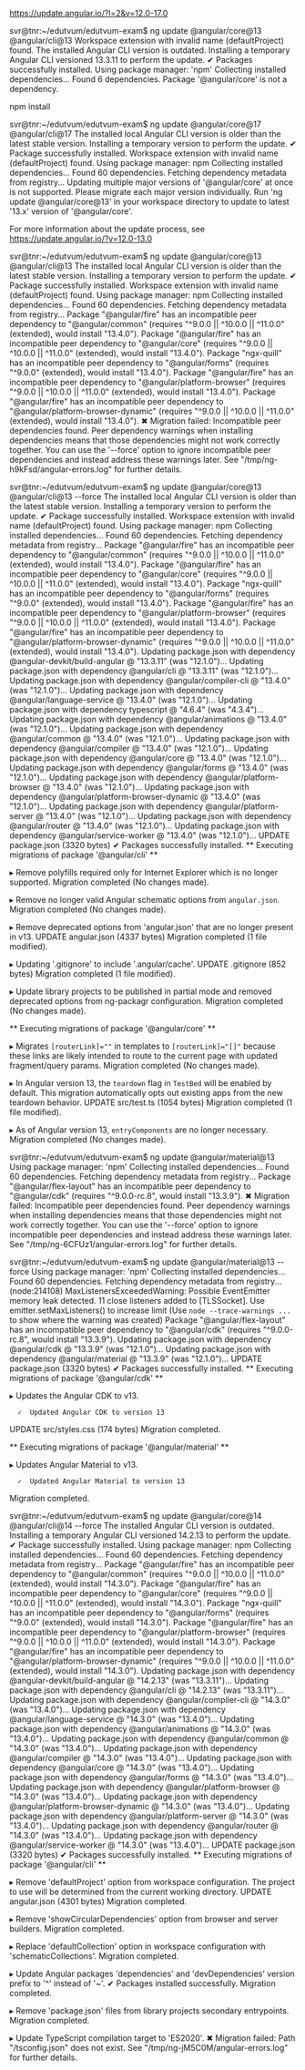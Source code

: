 https://update.angular.io/?l=2&v=12.0-17.0

svr@tnr:~/edutvum/edutvum-exam$ ng update @angular/core@13 @angular/cli@13
Workspace extension with invalid name (defaultProject) found.
The installed Angular CLI version is outdated.
Installing a temporary Angular CLI versioned 13.3.11 to perform the update.
✔ Packages successfully installed.
Using package manager: 'npm'
Collecting installed dependencies...
Found 6 dependencies.
Package '@angular/core' is not a dependency.

npm install

svr@tnr:~/edutvum/edutvum-exam$ ng update @angular/core@17 @angular/cli@17
The installed local Angular CLI version is older than the latest stable version.
Installing a temporary version to perform the update.
✔ Package successfully installed.
Workspace extension with invalid name (defaultProject) found.
Using package manager: npm
Collecting installed dependencies...
Found 60 dependencies.
Fetching dependency metadata from registry...
Updating multiple major versions of '@angular/core' at once is not supported. Please migrate each major version individually.
Run 'ng update @angular/core@13' in your workspace directory to update to latest '13.x' version of '@angular/core'.

For more information about the update process, see https://update.angular.io/?v=12.0-13.0


svr@tnr:~/edutvum/edutvum-exam$ ng update @angular/core@13 @angular/cli@13
The installed local Angular CLI version is older than the latest stable version.
Installing a temporary version to perform the update.
✔ Package successfully installed.
Workspace extension with invalid name (defaultProject) found.
Using package manager: npm
Collecting installed dependencies...
Found 60 dependencies.
Fetching dependency metadata from registry...
                  Package "@angular/fire" has an incompatible peer dependency to "@angular/common" (requires "^9.0.0 || ^10.0.0 || ^11.0.0" (extended), would install "13.4.0").
                  Package "@angular/fire" has an incompatible peer dependency to "@angular/core" (requires "^9.0.0 || ^10.0.0 || ^11.0.0" (extended), would install "13.4.0").
                  Package "ngx-quill" has an incompatible peer dependency to "@angular/forms" (requires "^9.0.0" (extended), would install "13.4.0").
                  Package "@angular/fire" has an incompatible peer dependency to "@angular/platform-browser" (requires "^9.0.0 || ^10.0.0 || ^11.0.0" (extended), would install "13.4.0").
                  Package "@angular/fire" has an incompatible peer dependency to "@angular/platform-browser-dynamic" (requires "^9.0.0 || ^10.0.0 || ^11.0.0" (extended), would install "13.4.0").
✖ Migration failed: Incompatible peer dependencies found.
Peer dependency warnings when installing dependencies means that those dependencies might not work correctly together.
You can use the '--force' option to ignore incompatible peer dependencies and instead address these warnings later.
  See "/tmp/ng-h9kFsd/angular-errors.log" for further details.

svr@tnr:~/edutvum/edutvum-exam$ ng update @angular/core@13 @angular/cli@13 --force
The installed local Angular CLI version is older than the latest stable version.
Installing a temporary version to perform the update.
✔ Package successfully installed.
Workspace extension with invalid name (defaultProject) found.
Using package manager: npm
Collecting installed dependencies...
Found 60 dependencies.
Fetching dependency metadata from registry...
                  Package "@angular/fire" has an incompatible peer dependency to "@angular/common" (requires "^9.0.0 || ^10.0.0 || ^11.0.0" (extended), would install "13.4.0").
                  Package "@angular/fire" has an incompatible peer dependency to "@angular/core" (requires "^9.0.0 || ^10.0.0 || ^11.0.0" (extended), would install "13.4.0").
                  Package "ngx-quill" has an incompatible peer dependency to "@angular/forms" (requires "^9.0.0" (extended), would install "13.4.0").
                  Package "@angular/fire" has an incompatible peer dependency to "@angular/platform-browser" (requires "^9.0.0 || ^10.0.0 || ^11.0.0" (extended), would install "13.4.0").
                  Package "@angular/fire" has an incompatible peer dependency to "@angular/platform-browser-dynamic" (requires "^9.0.0 || ^10.0.0 || ^11.0.0" (extended), would install "13.4.0").
    Updating package.json with dependency @angular-devkit/build-angular @ "13.3.11" (was "12.1.0")...
    Updating package.json with dependency @angular/cli @ "13.3.11" (was "12.1.0")...
    Updating package.json with dependency @angular/compiler-cli @ "13.4.0" (was "12.1.0")...
    Updating package.json with dependency @angular/language-service @ "13.4.0" (was "12.1.0")...
    Updating package.json with dependency typescript @ "4.6.4" (was "4.3.4")...
    Updating package.json with dependency @angular/animations @ "13.4.0" (was "12.1.0")...
    Updating package.json with dependency @angular/common @ "13.4.0" (was "12.1.0")...
    Updating package.json with dependency @angular/compiler @ "13.4.0" (was "12.1.0")...
    Updating package.json with dependency @angular/core @ "13.4.0" (was "12.1.0")...
    Updating package.json with dependency @angular/forms @ "13.4.0" (was "12.1.0")...
    Updating package.json with dependency @angular/platform-browser @ "13.4.0" (was "12.1.0")...
    Updating package.json with dependency @angular/platform-browser-dynamic @ "13.4.0" (was "12.1.0")...
    Updating package.json with dependency @angular/platform-server @ "13.4.0" (was "12.1.0")...
    Updating package.json with dependency @angular/router @ "13.4.0" (was "12.1.0")...
    Updating package.json with dependency @angular/service-worker @ "13.4.0" (was "12.1.0")...
UPDATE package.json (3320 bytes)
✔ Packages successfully installed.
** Executing migrations of package '@angular/cli' **

▸ Remove polyfills required only for Internet Explorer which is no longer supported.
  Migration completed (No changes made).

▸ Remove no longer valid Angular schematic options from `angular.json`.
  Migration completed (No changes made).

▸ Remove deprecated options from 'angular.json' that are no longer present in v13.
UPDATE angular.json (4337 bytes)
  Migration completed (1 file modified).

▸ Updating '.gitignore' to include '.angular/cache'.
UPDATE .gitignore (852 bytes)
  Migration completed (1 file modified).

▸ Update library projects to be published in partial mode and removed deprecated options from ng-packagr configuration.
  Migration completed (No changes made).

** Executing migrations of package '@angular/core' **

▸ Migrates `[routerLink]=""` in templates to `[routerLink]="[]"` because these links are likely intended to route to the current page with updated fragment/query params.
  Migration completed (No changes made).

▸ In Angular version 13, the `teardown` flag in `TestBed` will be enabled by default.
  This migration automatically opts out existing apps from the new teardown behavior.
UPDATE src/test.ts (1054 bytes)
  Migration completed (1 file modified).

▸ As of Angular version 13, `entryComponents` are no longer necessary.
  Migration completed (No changes made).


svr@tnr:~/edutvum/edutvum-exam$ ng update @angular/material@13
Using package manager: 'npm'
Collecting installed dependencies...
Found 60 dependencies.
Fetching dependency metadata from registry...
                  Package "@angular/flex-layout" has an incompatible peer dependency to "@angular/cdk" (requires "^9.0.0-rc.8", would install "13.3.9").
✖ Migration failed: Incompatible peer dependencies found.
Peer dependency warnings when installing dependencies means that those dependencies might not work correctly together.
You can use the '--force' option to ignore incompatible peer dependencies and instead address these warnings later.
  See "/tmp/ng-6CFUz1/angular-errors.log" for further details.

svr@tnr:~/edutvum/edutvum-exam$ ng update @angular/material@13 --force
Using package manager: 'npm'
Collecting installed dependencies...
Found 60 dependencies.
Fetching dependency metadata from registry...
(node:214108) MaxListenersExceededWarning: Possible EventEmitter memory leak detected. 11 close listeners added to [TLSSocket]. Use emitter.setMaxListeners() to increase limit
(Use `node --trace-warnings ...` to show where the warning was created)
                  Package "@angular/flex-layout" has an incompatible peer dependency to "@angular/cdk" (requires "^9.0.0-rc.8", would install "13.3.9").
    Updating package.json with dependency @angular/cdk @ "13.3.9" (was "12.1.0")...
    Updating package.json with dependency @angular/material @ "13.3.9" (was "12.1.0")...
  UPDATE package.json (3320 bytes)
✔ Packages successfully installed.
** Executing migrations of package '@angular/cdk' **

▸ Updates the Angular CDK to v13.
    
      ✓  Updated Angular CDK to version 13
    
  UPDATE src/styles.css (174 bytes)
  Migration completed.

** Executing migrations of package '@angular/material' **

▸ Updates Angular Material to v13.
    
      ✓  Updated Angular Material to version 13
    
  Migration completed.


svr@tnr:~/edutvum/edutvum-exam$ ng update @angular/core@14 @angular/cli@14 --force
The installed Angular CLI version is outdated.
Installing a temporary Angular CLI versioned 14.2.13 to perform the update.
✔ Package successfully installed.
Using package manager: npm
Collecting installed dependencies...
Found 60 dependencies.
Fetching dependency metadata from registry...
                  Package "@angular/fire" has an incompatible peer dependency to "@angular/common" (requires "^9.0.0 || ^10.0.0 || ^11.0.0" (extended), would install "14.3.0").
                  Package "@angular/fire" has an incompatible peer dependency to "@angular/core" (requires "^9.0.0 || ^10.0.0 || ^11.0.0" (extended), would install "14.3.0").
                  Package "ngx-quill" has an incompatible peer dependency to "@angular/forms" (requires "^9.0.0" (extended), would install "14.3.0").
                  Package "@angular/fire" has an incompatible peer dependency to "@angular/platform-browser" (requires "^9.0.0 || ^10.0.0 || ^11.0.0" (extended), would install "14.3.0").
                  Package "@angular/fire" has an incompatible peer dependency to "@angular/platform-browser-dynamic" (requires "^9.0.0 || ^10.0.0 || ^11.0.0" (extended), would install "14.3.0").
    Updating package.json with dependency @angular-devkit/build-angular @ "14.2.13" (was "13.3.11")...
    Updating package.json with dependency @angular/cli @ "14.2.13" (was "13.3.11")...
    Updating package.json with dependency @angular/compiler-cli @ "14.3.0" (was "13.4.0")...
    Updating package.json with dependency @angular/language-service @ "14.3.0" (was "13.4.0")...
    Updating package.json with dependency @angular/animations @ "14.3.0" (was "13.4.0")...
    Updating package.json with dependency @angular/common @ "14.3.0" (was "13.4.0")...
    Updating package.json with dependency @angular/compiler @ "14.3.0" (was "13.4.0")...
    Updating package.json with dependency @angular/core @ "14.3.0" (was "13.4.0")...
    Updating package.json with dependency @angular/forms @ "14.3.0" (was "13.4.0")...
    Updating package.json with dependency @angular/platform-browser @ "14.3.0" (was "13.4.0")...
    Updating package.json with dependency @angular/platform-browser-dynamic @ "14.3.0" (was "13.4.0")...
    Updating package.json with dependency @angular/platform-server @ "14.3.0" (was "13.4.0")...
    Updating package.json with dependency @angular/router @ "14.3.0" (was "13.4.0")...
    Updating package.json with dependency @angular/service-worker @ "14.3.0" (was "13.4.0")...
UPDATE package.json (3320 bytes)
✔ Packages successfully installed.
** Executing migrations of package '@angular/cli' **

▸ Remove 'defaultProject' option from workspace configuration.
  The project to use will be determined from the current working directory.
UPDATE angular.json (4301 bytes)
  Migration completed.

▸ Remove 'showCircularDependencies' option from browser and server builders.
  Migration completed.

▸ Replace 'defaultCollection' option in workspace configuration with 'schematicCollections'.
  Migration completed.

▸ Update Angular packages 'dependencies' and 'devDependencies' version prefix to '^' instead of '~'.
✔ Packages installed successfully.
  Migration completed.

▸ Remove 'package.json' files from library projects secondary entrypoints.
  Migration completed.

▸ Update TypeScript compilation target to 'ES2020'.
✖ Migration failed: Path "/tsconfig.json" does not exist.
  See "/tmp/ng-jM5C0M/angular-errors.log" for further details.




